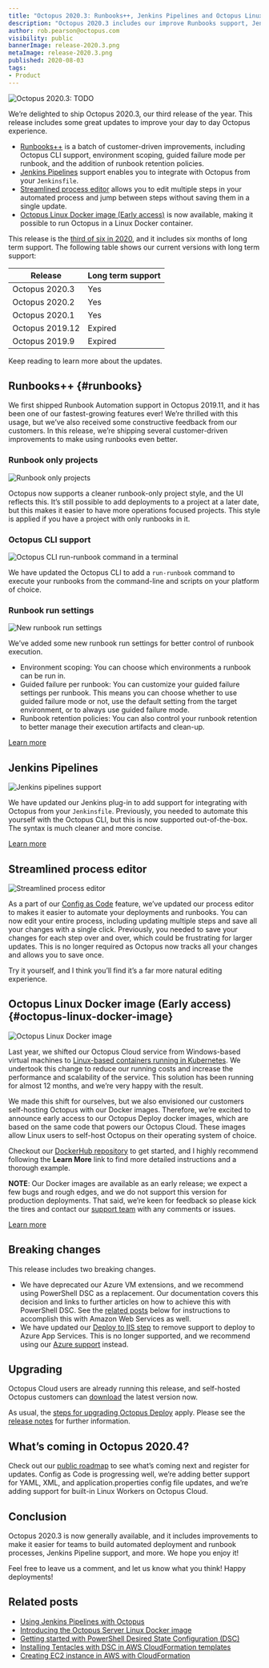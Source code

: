 ```yaml
---
title: "Octopus 2020.3: Runbooks++, Jenkins Pipelines and Octopus Linux Docker image"
description: "Octopus 2020.3 includes our improve Runbooks support, Jenkins Pipelines, our streamlined process editor and early access to our Octopus Linux Docker image."
author: rob.pearson@octopus.com
visibility: public
bannerImage: release-2020.3.png
metaImage: release-2020.3.png
published: 2020-08-03
tags:
- Product
---
```


![Octopus 2020.3: TODO](release-2020.3.png)

We’re delighted to ship Octopus 2020.3, our third release of the year. This release includes some great updates to improve your day to day Octopus experience.

* [Runbooks++](blog/2020-08/octopus-release-2020-3/index.md#runbooks) is a batch of customer-driven improvements, including Octopus CLI support, environment scoping, guided failure mode per runbook, and the addition of runbook retention policies.
* [Jenkins Pipelines](blog/2020-08/octopus-release-2020-3/index.md#jenkins-pipelines) support enables you to integrate with Octopus from your `Jenkinsfile`.
* [Streamlined process editor](blog/2020-08/octopus-release-2020-3/index.md#streamlined-process-editor) allows you to edit multiple steps in your automated process and jump between steps without saving them in a single update.
* [Octopus Linux Docker image (Early access)](blog/2020-08/octopus-release-2020-3/index.md#octopus-linux-image) is now available, making it possible to run Octopus in a Linux Docker container. 

This release is the [third of six in 2020](/blog/2020-03/releases-and-lts/index.md), and it includes six months of long term support. The following table shows our current versions with long term support:

| Release               | Long term support           |
| --------------------- | --------------------------- |
| Octopus 2020.3        | Yes                         |
| Octopus 2020.2        | Yes                         |
| Octopus 2020.1        | Yes                         |
| Octopus 2019.12       | Expired                     |
| Octopus 2019.9        | Expired                     |

Keep reading to learn more about the updates.

## Runbooks++ {#runbooks}

We first shipped Runbook Automation support in Octopus 2019.11, and it has been one of our fastest-growing features ever! We’re thrilled with this usage, but we’ve also received some constructive feedback from our customers. In this release, we’re shipping several customer-driven improvements to make using runbooks even better.

### Runbook only projects

![Runbook only projects](runbook-only-projects.png "width=500")

Octopus now supports a cleaner runbook-only project style, and the UI reflects this. It’s still possible to add deployments to a project at a later date, but this makes it easier to have more operations focused projects. This style is applied if you have a project with only runbooks in it.

### Octopus CLI support

![Octopus CLI run-runbook command in a terminal](octopus-cli-run-runbook.png "width=500")

We have updated the Octopus CLI to add a `run-runbook` command to execute your runbooks from the command-line and scripts on your platform of choice.

### Runbook run settings

![New runbook run settings](runbook-run-settings.png "width=500") 

We’ve added some new runbook run settings for better control of runbook execution.

* Environment scoping: You can choose which environments a runbook can be run in.
* Guided failure per runbook: You can customize your guided failure settings per runbook. This means you can choose whether to use guided failure mode or not, use the default setting from the target environment, or to always use guided failure mode.
* Runbook retention policies: You can also control your runbook retention to better manage their execution artifacts and clean-up.

[Learn more](https://octopus.com/docs/runbooks)

## Jenkins Pipelines

![Jenkins pipelines support](jenkins-pipelines.png "width=500")

We have updated our Jenkins plug-in to add support for integrating with Octopus from your `Jenkinsfile`. Previously, you needed to automate this yourself with the Octopus CLI, but this is now supported out-of-the-box. The syntax is much cleaner and more concise.

[Learn more](/blog/2020-07/using-jenkins-pipelines/index.md)

## Streamlined process editor

![Streamlined process editor](streamlined-process-editor.png "width=500")

As a part of our [Config as Code](https://octopus.com/roadmap#pipeline-as-code) feature, we’ve updated our process editor to makes it easier to automate your deployments and runbooks. You can now edit your entire process, including updating multiple steps and save all your changes with a single click. Previously, you needed to save your changes for each step over and over, which could be frustrating for larger updates. This is no longer required as Octopus now tracks all your changes and allows you to save once. 

Try it yourself, and I think you’ll find it’s a far more natural editing experience.

## Octopus Linux Docker image (Early access) {#octopus-linux-docker-image}

![Octopus Linux Docker image](octopus-linux-image.png "width=500")

Last year, we shifted our Octopus Cloud service from Windows-based virtual machines to [Linux-based containers running in Kubernetes](https://octopus.com/blog/octopus-cloud-v2-why-kubernetes). We undertook this change to reduce our running costs and increase the performance and scalability of the service. This solution has been running for almost 12 months, and we’re very happy with the result. 

We made this shift for ourselves, but we also envisioned our customers self-hosting Octopus with our Docker images. Therefore, we’re excited to announce early access to our Octopus Deploy docker images, which are based on the same code that powers our Octopus Cloud. These images allow Linux users to self-host Octopus on their operating system of choice.

Checkout our [DockerHub repository](https://hub.docker.com/r/octopusdeploy/octopusdeploy) to get started, and I highly recommend following the **Learn More** link to find more detailed instructions and a thorough example.

**NOTE**: Our Docker images are available as an early release; we expect a few bugs and rough edges, and we do not support this version for production deployments. That said, we’re keen for feedback so please kick the tires and contact our [support team](https://octopus.com/support) with any comments or issues.

[Learn more](/blog/2020-08/introducing-linux-docker-image/index.md)

## Breaking changes

This release includes two breaking changes.

* We have deprecated our Azure VM extensions, and we recommend using PowerShell DSC as a replacement. Our documentation covers this decision and links to further articles on how to achieve this with PowerShell DSC. See the [related posts](blog/2020-08/octopus-release-2020-3/index.md#related-posts) below for instructions to accomplish this with Amazon Web Services as well.
* We have updated our [Deploy to IIS step](https://octopus.com/docs/deployment-examples/iis-websites-and-application-pools) to remove support to deploy to Azure App Services. This is no longer supported, and we recommend using our [Azure support](https://octopus.com/docs/deployment-examples/azure-deployments) instead.

## Upgrading

Octopus Cloud users are already running this release, and self-hosted Octopus customers can [download](https://octopus.com/downloads/2020.3.0) the latest version now.  

As usual, the [steps for upgrading Octopus Deploy](https://octopus.com/docs/administration/upgrading) apply. Please see the [release notes](https://octopus.com/downloads/compare?to=2020.3.0) for further information.

## What’s coming in Octopus 2020.4?

Check out our [public roadmap](https://octopus.com/roadmap) to see what’s coming next and register for updates. Config as Code is progressing well, we’re adding better support for YAML, XML, and application.properties config file updates, and we’re adding support for built-in Linux Workers on Octopus Cloud.

## Conclusion

Octopus 2020.3 is now generally available, and it includes improvements to make it easier for teams to build automated deployment and runbook processes, Jenkins Pipeline support, and more. We hope you enjoy it! 

Feel free to leave us a comment, and let us know what you think! Happy deployments!

## Related posts

* [Using Jenkins Pipelines with Octopus](/blog/2020-07/using-jenkins-pipelines/index.md)
* [Introducing the Octopus Server Linux Docker image](/blog/2020-08/introducing-linux-docker-image/index.md)
* [Getting started with PowerShell Desired State Configuration (DSC)](/blog/2019-10/getting-started-with-powershell-dsc/index.md)
* [Installing Tentacles with DSC in AWS CloudFormation templates](/blog/2020-08/dsc-with-aws-cloudformation/index.md)
* [Creating EC2 instance in AWS with CloudFormation](/blog/2020-08/aws-cloudformation-ec2-examples/index.md)